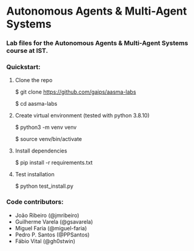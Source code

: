 # Autonomous Agents & Multi-Agent Systems

### Lab files for the Autonomous Agents & Multi-Agent Systems course at IST.

### Quickstart:

1. Clone the repo


    $ git clone https://github.com/gaips/aasma-labs
    
    $ cd aasma-labs

2. Create virtual environment (tested with python 3.8.10)


    $ python3 -m venv venv
    
    $ source venv/bin/activate

3. Install dependencies


    $ pip install -r requirements.txt

4. Test installation


    $ python test_install.py

### Code contributors:
- João Ribeiro (@jmribeiro)
- Guilherme Varela (@gsavarela)
- Miguel Faria (@miguel-faria)
- Pedro P. Santos (@PPSantos)
- Fábio Vital (@gh0stwin)
